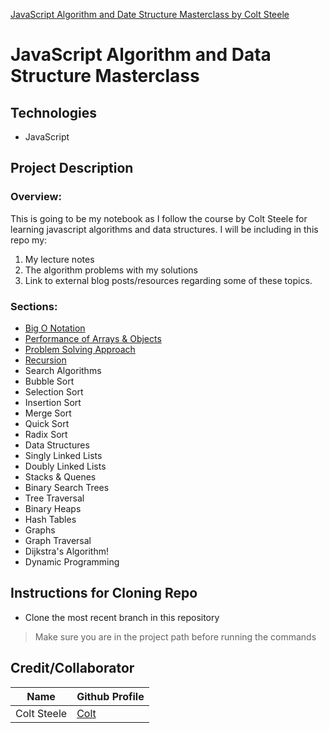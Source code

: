 [JavaScript Algorithm and Date Structure Masterclass by Colt Steele](https://www.udemy.com/share/101X5sAEodd1ZRQHo=/)

# JavaScript Algorithm and Data Structure Masterclass

## Technologies

- JavaScript

## Project Description

### Overview:

This is going to be my notebook as I follow the course by Colt Steele for learning javascript algorithms and data structures. I will be including in this repo my:

1.  My lecture notes
2.  The algorithm problems with my solutions
3.  Link to external blog posts/resources regarding some of these topics.

### Sections:

- [Big O Notation](https://github.com/rclarkem/Algorithms-DataStructures/blob/master/algo_Course/BigONotation/README_BigONotation.md)
- [Performance of Arrays & Objects](https://github.com/rclarkem/Algorithms-DataStructures/blob/master/algo_Course/ArraysAndObjects/BigO_Obj_Arr.md)
- [Problem Solving Approach](https://github.com/rclarkem/Algorithms-DataStructures/tree/master/algo_Course/ProblemSolvingPatterns)
- [Recursion](https://github.com/rclarkem/Algorithms-DataStructures/tree/master/algo_Course/Recursion)
- Search Algorithms
- Bubble Sort
- Selection Sort
- Insertion Sort
- Merge Sort
- Quick Sort
- Radix Sort
- Data Structures
- Singly Linked Lists
- Doubly Linked Lists
- Stacks & Quenes
- Binary Search Trees
- Tree Traversal
- Binary Heaps
- Hash Tables
- Graphs
- Graph Traversal
- Dijkstra's Algorithm!
- Dynamic Programming

## Instructions for Cloning Repo

- Clone the most recent branch in this repository

> Make sure you are in the project path before running the commands

## Credit/Collaborator

| Name        | Github Profile                  |
| ----------- | ------------------------------- |
| Colt Steele | [Colt](https://github.com/Colt) |
